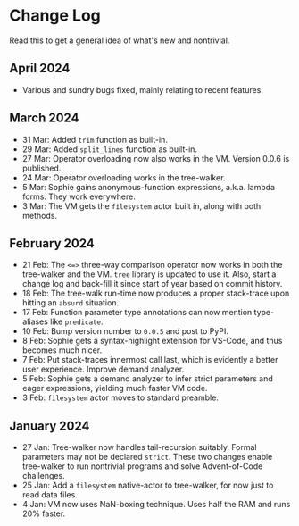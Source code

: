 # Change Log

Read this to get a general idea of what's new and nontrivial.

## April 2024

* Various and sundry bugs fixed, mainly relating to recent features. 

## March 2024

* 31 Mar: Added ``trim`` function as built-in.
* 29 Mar: Added ``split_lines`` function as built-in.
* 27 Mar: Operator overloading now also works in the VM. Version 0.0.6 is published.
* 24 Mar: Operator overloading works in the tree-walker.
* 5 Mar: Sophie gains anonymous-function expressions, a.k.a. lambda forms. They work everywhere.
* 3 Mar: The VM gets the `filesystem` actor built in, along with both methods.

## February 2024

* 21 Feb: The `<=>` three-way comparison operator now works in both the tree-walker and the VM.
  `tree` library is updated to use it.
  Also, start a change log and back-fill it since start of year based on commit history.
* 18 Feb: The tree-walk run-time now produces a proper stack-trace upon hitting an `absurd` situation. 
* 17 Feb: Function parameter type annotations can now mention type-aliases like `predicate`.  
* 10 Feb: Bump version number to `0.0.5` and post to PyPI.
* 8 Feb: Sophie gets a syntax-highlight extension for VS-Code, and thus becomes much nicer.
* 7 Feb: Put stack-traces innermost call last, which is evidently a better user experience. Improve demand analyzer.
* 5 Feb: Sophie gets a demand analyzer to infer strict parameters and eager expressions, yielding much faster VM code.
* 3 Feb: `filesystem` actor moves to standard preamble.


## January 2024

* 27 Jan: Tree-walker now handles tail-recursion suitably. Formal parameters may not be declared `strict`.
  These two changes enable tree-walker to run nontrivial programs and solve Advent-of-Code challenges.
* 25 Jan: Add a `filesystem` native-actor to tree-walker, for now just to read data files.
* 4 Jan: VM now uses NaN-boxing technique. Uses half the RAM and runs 20% faster.

